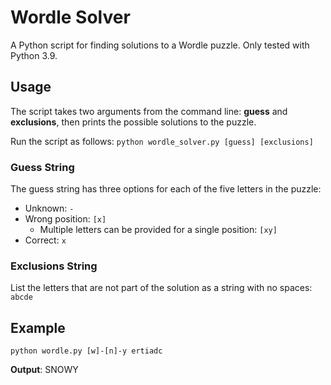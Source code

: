 # Wordle Solver

A Python script for finding solutions to a Wordle puzzle. Only tested with Python 3.9.

 ## Usage

The script takes two arguments from the command line: **guess** and **exclusions**, then prints the possible solutions to the puzzle.

Run the script as follows: `python wordle_solver.py [guess] [exclusions]`

### Guess String

The guess string has three options for each of the five letters in the puzzle:

* Unknown: `-`
* Wrong position: `[x]`
  * Multiple letters can be provided for a single position: `[xy]`
* Correct: `x`

### Exclusions String

List the letters that are not part of the solution as a string with no spaces: `abcde`

## Example

`python wordle.py [w]-[n]-y ertiadc`

**Output**: SNOWY
